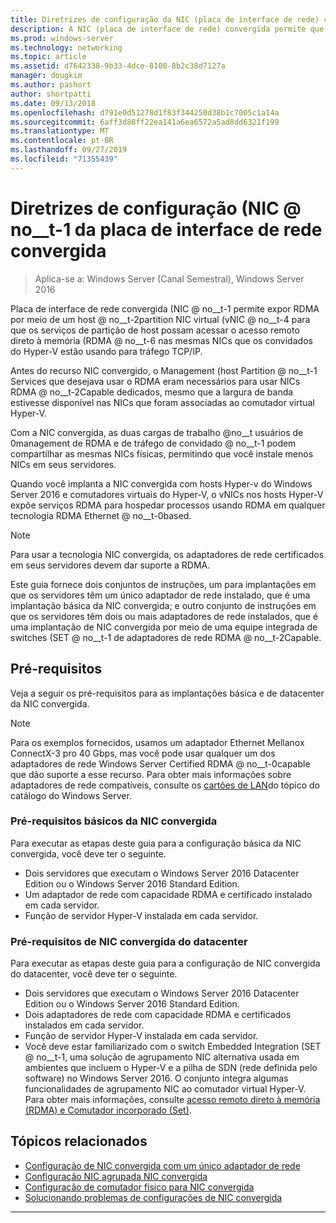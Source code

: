 ```yaml
---
title: Diretrizes de configuração da NIC (placa de interface de rede) convergida
description: A NIC (placa de interface de rede) convergida permite que você exponha RDMA por meio de uma NIC virtual de partição de host (vNIC) para que os serviços de partição de host possam acessar o RDMA (acesso remoto direto à memória) nas mesmas NICs que os convidados do Hyper-V estão usando para tráfego TCP/IP.
ms.prod: windows-server
ms.technology: networking
ms.topic: article
ms.assetid: d7642338-9b33-4dce-8100-8b2c38d7127a
manager: dougkim
ms.author: pashort
author: shortpatti
ms.date: 09/13/2018
ms.openlocfilehash: d791e0d51278d1f83f344250d38b1c7005c1a14a
ms.sourcegitcommit: 6aff3d88ff22ea141a6ea6572a5ad8dd6321f199
ms.translationtype: MT
ms.contentlocale: pt-BR
ms.lasthandoff: 09/27/2019
ms.locfileid: "71355439"
---
```

# <a name="converged-network-interface-card-nic-configuration-guidance"></a>Diretrizes de configuração \(NIC @ no__t-1 da placa de interface de rede convergida

>Aplica-se a: Windows Server (Canal Semestral), Windows Server 2016

Placa de interface de rede convergida \(NIC @ no__t-1 permite expor RDMA por meio de um host @ no__t-2partition NIC virtual \(vNIC @ no__t-4 para que os serviços de partição de host possam acessar o acesso remoto direto à memória \(RDMA @ no__t-6 nas mesmas NICs que os convidados do Hyper-V estão usando para tráfego TCP/IP.

Antes do recurso NIC convergido, o Management \(host Partition @ no__t-1 Services que desejava usar o RDMA eram necessários para usar NICs RDMA @ no__t-2Capable dedicados, mesmo que a largura de banda estivesse disponível nas NICs que foram associadas ao comutador virtual Hyper-V.

Com a NIC convergida, as duas cargas de trabalho @no__t usuários de 0management de RDMA e de tráfego de convidado @ no__t-1 podem compartilhar as mesmas NICs físicas, permitindo que você instale menos NICs em seus servidores.

Quando você implanta a NIC convergida com hosts Hyper-v do Windows Server 2016 e comutadores virtuais do Hyper-V, o vNICs nos hosts Hyper-V expõe serviços RDMA para hospedar processos usando RDMA em qualquer tecnologia RDMA Ethernet @ no__t-0based.

>[!NOTE]
>Para usar a tecnologia NIC convergida, os adaptadores de rede certificados em seus servidores devem dar suporte a RDMA.

Este guia fornece dois conjuntos de instruções, um para implantações em que os servidores têm um único adaptador de rede instalado, que é uma implantação básica da NIC convergida; e outro conjunto de instruções em que os servidores têm dois ou mais adaptadores de rede instalados, que é uma implantação de NIC convergida por meio de uma equipe integrada de switches \(SET @ no__t-1 de adaptadores de rede RDMA @ no__t-2Capable.


## <a name="prerequisites"></a>Pré-requisitos

Veja a seguir os pré-requisitos para as implantações básica e de datacenter da NIC convergida.

>[!NOTE]
>Para os exemplos fornecidos, usamos um adaptador Ethernet Mellanox ConnectX-3 pro 40 Gbps, mas você pode usar qualquer um dos adaptadores de rede Windows Server Certified RDMA @ no__t-0capable que dão suporte a esse recurso. Para obter mais informações sobre adaptadores de rede compatíveis, consulte os [cartões de LAN](https://www.windowsservercatalog.com/results.aspx?&bCatID=1468&cpID=0&avc=85&ava=0&avt=0&avq=46&OR=1)do tópico do catálogo do Windows Server.

### <a name="basic-converged-nic-prerequisites"></a>Pré-requisitos básicos da NIC convergida

Para executar as etapas deste guia para a configuração básica da NIC convergida, você deve ter o seguinte.

- Dois servidores que executam o Windows Server 2016 Datacenter Edition ou o Windows Server 2016 Standard Edition.
- Um adaptador de rede com capacidade RDMA e certificado instalado em cada servidor.
- Função de servidor Hyper-V instalada em cada servidor.

### <a name="datacenter-converged-nic-prerequisites"></a>Pré-requisitos de NIC convergida do datacenter

Para executar as etapas deste guia para a configuração de NIC convergida do datacenter, você deve ter o seguinte.

- Dois servidores que executam o Windows Server 2016 Datacenter Edition ou o Windows Server 2016 Standard Edition.
- Dois adaptadores de rede com capacidade RDMA e certificados instalados em cada servidor.
- Função de servidor Hyper-V instalada em cada servidor.
- Você deve estar familiarizado com o switch Embedded Integration \(SET @ no__t-1, uma solução de agrupamento NIC alternativa usada em ambientes que incluem o Hyper-V e a pilha de SDN (rede definida pelo software) no Windows Server 2016. O conjunto integra algumas funcionalidades de agrupamento NIC ao comutador virtual Hyper-V. Para obter mais informações, consulte [acesso remoto direto à memória (RDMA) e Comutador incorporado (Set)](../../../virtualization/hyper-v-virtual-switch/RDMA-and-Switch-Embedded-Teaming.md).

## <a name="related-topics"></a>Tópicos relacionados
- [Configuração de NIC convergida com um único adaptador de rede](cnic-single.md)
- [Configuração NIC agrupada NIC convergida](cnic-datacenter.md)
- [Configuração de comutador físico para NIC convergida](cnic-app-switch-config.md)
- [Solucionando problemas de configurações de NIC convergida](cnic-app-troubleshoot.md)

---